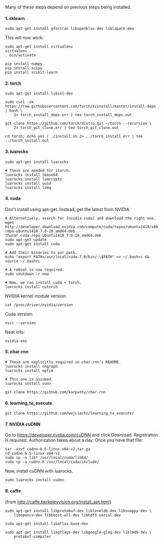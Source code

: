 Many of these steps depend on previous steps being installed.

#### 1. sklearn

```
sudo apt-get install gfortran libopenblas-dev liblapack-dev
```

This will now work:
```
sudo apt-get install virtualenv
virtualenv .
. bin/activate

pip install numpy
pip install scipy
pip install scikit-learn
```

#### 2. torch

```
sudo apt-get install libssl-dev

sudo curl -sk https://raw.githubusercontent.com/torch/ezinstall/master/install-deps | bash \
    2> torch_install_deps.err | tee torch_install_deps.out

git clone https://github.com/torch/distro.git ~/torch --recursive \
    2> torch_git_clone.err | tee torch_git_clone.out

cd torch; echo yes | ./install.sh 2> ../torch_install.err | tee ../torch_install.out
```

#### 3. luarocks

```
sudo apt-get install luarocks

# These are needed for itorch.
luarocks install lbase64
luarocks install luacrypto
luarocks install uuid
luarocks install lzmq
```

#### 4. cuda

Don't install using apt-get.  Instead, get the latest from NVIDIA.

```
# Alternatively, search for [nvidia cuda] and download the right one.
wget http://developer.download.nvidia.com/compute/cuda/repos/ubuntu1410/x86_64/cuda-repo-ubuntu1410_7.0-28_amd64.deb
thunar cuda-repo-ubuntu1410_7.0-28_amd64.deb
sudo apt-get update
sudo apt-get install cuda

# Add their binaries to our path.
echo "export PATH=/usr/local/cuda-7.0/bin/:\$PATH" >> ~/.bashrc && source ~/.bashrc

# A reboot is now required.
sudo shutdown -r now

# Now, we can install cuda + torch.
luarocks install cutorch
```

NVIDIA kernel module version:

```
cat /proc/driver/nvidia/version 
```

Cuda version:

```
nvcc --version
```

Neat info:

```
nvidia-smi
```

#### 5. char-rnn

```
# These are explicitly required in char-rnn's README.
luarocks install nngraph
luarocks install optim

# This one is assumed.
luarocks install cunn

git clone https://github.com/karpathy/char-rnn
```

#### 6. learning_to_execute

```
git clone https://github.com/wojciechz/learning_to_execute/
```

#### 7. NVIDIA cuDNN

Go to https://developer.nvidia.com/cuDNN and click Download.  Registration is required.  Authorization takes about a day.  Once you have that file:

```
tar -xzvf cudnn-6.5-linux-x64-v2.tar.gz
cd cudnn-6.5-linux-x64-v2
sudo cp -a lib* /usr/local/cuda/lib64/
sudo cp -a cudnn.h /usr/local/cuda/include/
```

Now, install cuDNN with luarocks.

```
sudo luarocks install cudnn
```

#### 8. caffe

(from http://caffe.berkeleyvision.org/install_apt.html)

```
sudo apt-get install libprotobuf-dev libleveldb-dev libsnappy-dev \
    libopencv-dev libboost-all-dev libhdf5-serial-dev

sudo apt-get install libatlas-base-dev

sudo apt-get install libgflags-dev libgoogle-glog-dev liblmdb-dev \
    protobuf-compiler
```
